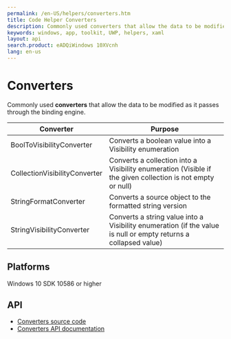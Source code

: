 ```yaml
---
permalink: /en-US/helpers/converters.htm
title: Code Helper Converters 
description: Commonly used converters that allow the data to be modified as it passes through the binding engine.
keywords: windows, app, toolkit, UWP, helpers, xaml
layout: api
search.product: eADQiWindows 10XVcnh
lang: en-us
---
```


# Converters

Commonly used **converters** that allow the data to be modified as it passes through the binding engine.

| Converter | Purpose |
| --- | --- |
|BoolToVisibilityConverter | Converts a boolean value into a Visibility enumeration |
|CollectionVisibilityConverter | Converts a collection into a Visibility enumeration (Visible if the given collection is not empty or null) |
|StringFormatConverter | Converts a source object to the formatted string version |
|StringVisibilityConverter | Converts a string value into a Visibility enumeration (if the value is null or empty returns a collapsed value) |


## Platforms

Windows 10 SDK 10586 or higher

## API

* [Converters source code](https://github.com/Microsoft/UWPCommunityToolkit/tree/master/Microsoft.Toolkit.Uwp.UI/Converters)
* [Converters API documentation]({{site.baseurl}}/{{page.lang}}/api/Microsoft_Toolkit_Uwp_UI_Converters_ConverterTools.htm)

